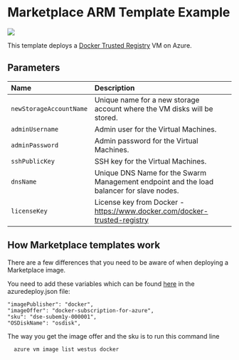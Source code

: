 # Marketplace ARM Template Example

<a href="https://portal.azure.com/#create/Microsoft.Template/uri/https%3A%2F%2Fraw.githubusercontent.com%2Fbrunoterkaly%2Falarm%2Fmaster%2Fmarketplace-example-byol%2Fazuredeploy.json" target="_blank">
    <img src="http://azuredeploy.net/deploybutton.png"/>
</a>

This template deploys a [Docker Trusted Registry](https://www.docker.com/docker-trusted-registry) VM
on Azure.

## Parameters

| Name   | Description |
|:--- |:---|
| `newStorageAccountName`  | Unique name for a new storage account where the VM disks will be stored. |
| `adminUsername` | Admin user for the Virtual Machines.  |
| `adminPassword` | Admin password for the Virtual Machines.  |
| `sshPublicKey` | SSH key for the Virtual Machines.  |
| `dnsName` | Unique DNS Name for the Swarm Management endpoint and the load balancer for slave nodes. |
| `licenseKey`  | License key from Docker - https://www.docker.com/docker-trusted-registry |

## How Marketplace templates work

There are a few differences that you need to be aware of when deploying a Marketplace image.

You need to add these variables which can be found [here](https://github.com/brunoterkaly/alarm/blob/master/marketplace-example-byol/azuredeploy.json#L38) in the azuredeploy.json file:

```
"imagePublisher": "docker",
"imageOffer": "docker-subscription-for-azure",
"sku": "dse-subem1y-000001",
"OSDiskName": "osdisk",
```

The way you get the image offer and the sku is to run this command line
```
  azure vm image list westus docker
```

